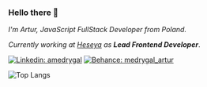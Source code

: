 ### Hello there 👋
_I'm Artur, JavaScript FullStack Developer from Poland._

_Currently working at [Heseya](https://github.com/heseya) as **Lead Frontend Developer**_.

[![Linkedin: amedrygal](https://img.shields.io/badge/-amedrygal-blue?style=flat-square&logo=Linkedin&logoColor=white&link=https://www.linkedin.com/in/amedrygal/)](https://www.linkedin.com/in/amedrygal/)
[![Behance: medrygal_artur](https://img.shields.io/badge/-medrygal_artur-blue?style=flat-square&logo=Behance&logoColor=white&link=https://www.behance.net/medrygal_artur/)](https://www.behance.net/medrygal_artur/)

![Top Langs](https://github-readme-stats.vercel.app/api/top-langs/?username=demtario&layout=compact)
